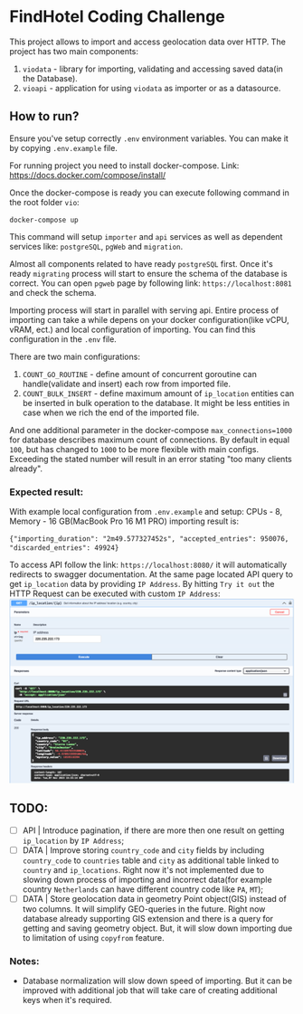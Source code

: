 # FindHotel Coding Challenge

This project allows to import and access geolocation data over HTTP. The project has two main components:
1. `viodata` - library for importing, validating and accessing saved data(in the Database).
2. `vioapi` - application for using `viodata` as importer or as a datasource.

## How to run?
Ensure you've setup correctly `.env` environment variables. You can make it by copying `.env.example` file.

For running project you need to install docker-compose. Link: https://docs.docker.com/compose/install/

Once the docker-compose is ready you can execute following command in the root folder `vio`:
```
docker-compose up
```

This command will setup `importer` and `api` services as well as dependent services like: `postgreSQL`, `pgWeb` and `migration`.

Almost all components related to have ready `postgreSQL` first. Once it's ready `migrating` process will start to ensure the schema of the database is correct. You can open `pgweb` page by following link: `https://localhost:8081` and check the schema.

Importing process will start in parallel with serving api. Entire process of importing can take a while depens on your docker configuration(like vCPU, vRAM, ect.) and local configuration of importing. You can find this configuration in the `.env` file. 

There are two main configurations:
1. `COUNT_GO_ROUTINE` - define amount of concurrent goroutine can handle(validate and insert) each row from imported file. 
2. `COUNT_BULK_INSERT` - define maximum amount of `ip_location` entities can be inserted in bulk operation to the database. It might be less entities in case when we rich the end of the imported file.

And one additional parameter in the docker-compose `max_connections=1000` for database describes maximum count of connections. By default in equal `100`, but has changed to `1000` to be more flexible with main configs. Exceeding the stated number will result in an error stating "too many clients already".

### Expected result:
With example local configuration from `.env.example` and setup: CPUs - 8, Memory - 16 GB(MacBook Pro 16 M1 PRO) importing result is:
```
{"importing_duration": "2m49.577327452s", "accepted_entries": 950076, "discarded_entries": 49924}
```

To access API follow the link: `https://localhost:8080/` it will automatically redirects to swagger documentation. At the same page located API query to get `ip_location` data by providing `IP Address`. By hitting `Try it out` the HTTP Request can be executed with custom `IP Address`: 
![API Example](api_example.png)

## TODO:

- [ ] API  | Introduce pagination, if there are more then one result on getting `ip_location` by `IP Address`;
- [ ] DATA | Improve storing `country_code` and `city` fields by including `country_code` to `countries` table and `city` as additional table linked to `country` and `ip_locations`. Right now it's not implemented due to slowing down process of importing and incorrect data(for example country `Netherlands` can have different country code like `PA`, `MT`);
- [ ] DATA | Store geolocation data in geometry Point object(GIS) instead of two columns. It will simplify GEO-queries in the future. Right now database already supporting GIS extension and there is a query for getting and saving geometry object. But, it will slow down importing due to limitation of using `copyfrom` feature.

### Notes:
- Database normalization will slow down speed of importing. But it can be improved with additional job that will take care of creating additional keys when it's required.
